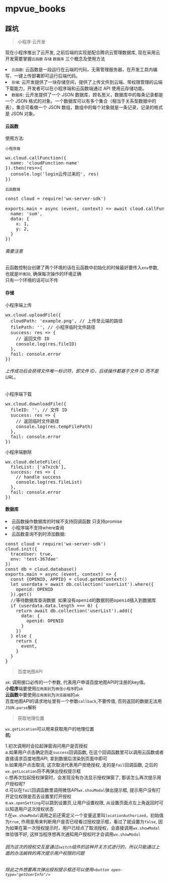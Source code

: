 # mpvue_books

## 踩坑

> 小程序·云开发 

现在小程序推出了云开发, 之前后端的实现是配合腾讯云管理数据库, 现在采用云开发需要掌握`云函数` `存储` `数据库` 三个概念及使用方法

<li><code>云函数</code>: 云函数是一段运行在云端的代码，无需管理服务器，在开发工具内编写、一键上传部署即可运行后端代码。</li>
<li><code>存储</code>: 云开发提供了一块存储空间，提供了上传文件到云端、带权限管理的云端下载能力，开发者可以在小程序端和云函数端通过 API 使用云存储功能。</li>
<li><code>数据库</code>: 云开发提供了一个 JSON 数据库，顾名思义，数据库中的每条记录都是一个 JSON 格式的对象。一个数据库可以有多个集合（相当于关系型数据中的表），集合可看做一个 JSON 数组，数组中的每个对象就是一条记录，记录的格式是 JSON 对象。</li>

#### 云函数
使用方法:

`小程序端`
<pre>
wx.cloud.callFunction({
  name: 'cloudFunction-name'
}).then(res=>{
  console.log('login云传过来的', res)
})
</pre>
`云函数端`
<pre>
const cloud = require('wx-server-sdk')

exports.main = async (event, context) => await cloud.callFunction({
  name: 'sum',
  data: {
    x: 1,
    y: 2,
  }
})
</pre>

###### 需要注意
云函数控制台创建了两个环境的话在云函数中初始化的时候最好要传入`env`参数, 也就是`环境ID`, 
确保每次操作的环境正确  
只有一个环境的话可以不传

#### 存储
小程序端上传
<pre>
wx.cloud.uploadFile({
  cloudPath: 'example.png', // 上传至云端的路径
  filePath: '', // 小程序临时文件路径
  success: res => {
    // 返回文件 ID
    console.log(res.fileID)
  },
  fail: console.error
})
</pre>
###### 上传成功后会获得文件唯一标识符，即文件 ID，后续操作都基于文件 ID 而不是 URL。

小程序端下载
<pre>
wx.cloud.downloadFile({
  fileID: '', // 文件 ID
  success: res => {
    // 返回临时文件路径
    console.log(res.tempFilePath)
  },
  fail: console.error
})
</pre>

小程序端删除
<pre>
wx.cloud.deleteFile({
  fileList: ['a7xzcb'],
  success: res => {
    // handle success
    console.log(res.fileList)
  },
  fail: console.error
})
</pre>

#### 数据库

<li>云函数操作数据库的时候不支持回调函数 只支持promise</li>
<li>小程序端不支持where查询</li>
<li>云函数查询不到时添加数据:</li>
<pre>
const cloud = require('wx-server-sdk')
cloud.init({
  traceUser: true,
  env: 'test-367dae'
})
const db = cloud.database()
exports.main = async (event, context) => {
  const {OPENID, APPID} = cloud.getWXContext()
  let userdata = await db.collection('userList').where({
    openid: OPENID
  }).get()
  //等待数据库查询数据 如果没有openid的数据则把openid插入到数据库
  if (userdata.data.length === 0) {
    return await db.collection('userList').add({
      data: {
        openid: OPENID
      }
    })
  } else {
    return {
      event,
    }
  }
}
</pre>

> 百度地图API

`ak`: 调用接口必传的一个参数, 代表用户申请百度地图API时注册的key值。  
**小程序**端要使用`应用类别`为`微信小程序`的`ak`  
**云函数**中要使用`应用类别`为`浏览器端`的`ak`  
百度地图API的请求地址里有一个参数`callback`,不要传值, 否则返回的数据无法用`JSON.parse`解析  


> 获取地理位置  

`wx.getLocation`可以用来获取用户的地理位置  
**坑:**  

1.初次调用时会拉起弹窗询问用户是否授权  
a.如果用户点击确定则走`success`回调函数, 在这个回调函数里可以调用云函数或者直接请求百度地图API, 拿到数据后渲染到页面中即可  
b.如果用户点击取消, 这次取消代表用户拒绝授权, 走的是`fail`回调函数, 之后的`wx.getLocation`将不再弹出授权提示框    
c.想再次拉起授权弹窗时，会发现没有办法显示授权弹窗了, 那该怎么再次提示用户授权呢?  
d.可以在`fail`回调函数里调用微信API`wx.shouModal`弹出提示框, 提示用户没有打开定位权限是否去设置里打开授权  
e.`wx.openSetting`可以跳到设置页,让用户设置权限, 从设置页面点左上角返回时可以知道用户这次授权状态  
f.在`wx.showModal`调用之前还需定义一个变量这里叫`locationAuthorized`，初始值为`true`, 作用是用来判断用户是否已经看过授权提示框，看过了就设置为`false`, 因为如果在第一次授权提示时，用户已经点了取消授权，会直接调用`wx.showModal`体验很不好, 这样当程序想再次通知用户授权时才会调用`wx.showModal`
###### 因为这次的授权交互是通过`switch`组件的这种开关方式进行的，所以只能通过上面的办法婉转的再次提示用户权限的问题  
###### 除此之外想要再次弹出授权提示框还可以使用`<button open-type="getUserInfo"/>` 

